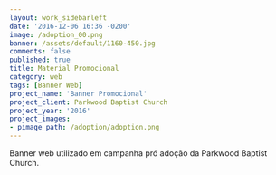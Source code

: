 ```yaml
---
layout: work_sidebarleft
date: '2016-12-06 16:36 -0200'
image: /adoption_00.png
banner: /assets/default/1160-450.jpg
comments: false
published: true
title: Material Promocional
category: web
tags: [Banner Web]
project_name: 'Banner Promocional'
project_client: Parkwood Baptist Church
project_year: '2016'
project_images:
- pimage_path: /adoption/adoption.png
---
```

Banner web utilizado em campanha pró adoção da Parkwood Baptist Church.
